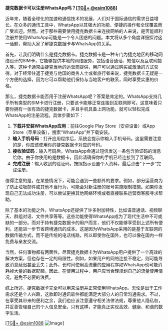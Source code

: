 **捷克数据卡可以注册WhatsApp吗？[[TG💪+ @esim1088](https://t.me/s/esim1088)]**

近年来，随着全球化的加速和通信技术的发展，人们对于国际通信的需求日益增长。在众多的通讯工具中，WhatsApp以其强大的功能、便捷的操作和全球覆盖而广受欢迎。然而，对于那些需要使用捷克数据卡来连接网络的人来说，是否能顺利注册并使用WhatsApp可能是一个令人困惑的问题。本文将从多个角度详细探讨这一话题，帮助大家了解捷克数据卡与WhatsApp的关系。

首先，让我们明确什么是捷克数据卡。捷克数据卡是一种专门为捷克地区的移动网络设计的SIM卡，它能够提供本地的网络服务，包括语音通话、短信以及互联网接入等。这种卡通常由捷克当地的运营商提供，用户可以通过购买或激活的方式获得。对于经常往返于捷克与他国的商务人士或者旅行者来说，捷克数据卡无疑是一个方便的选择，因为它可以帮助他们保持与当地客户的联系，同时享受实惠的价格。

那么，捷克数据卡能否用于注册WhatsApp呢？答案是肯定的。WhatsApp支持几乎所有类型的SIM卡进行注册，只要该卡能够正常连接到互联网即可。这意味着只要你拥有一张有效的捷克数据卡，并且手机具备上网功能，就可以轻松完成WhatsApp的注册流程。具体步骤如下：

1. **下载并安装WhatsApp应用**：前往Google Play Store（安卓设备）或App Store（苹果设备），搜索“WhatsApp”并下载安装。
2. **输入手机号码**：打开应用程序后，系统会提示你输入手机号码。这里需要注意的是，你应该使用你的捷克数据卡对应的号码。
3. **接收验证码**：输入号码后，WhatsApp会通过短信发送一条包含验证码的消息给你。由于你使用的是数据卡，因此请确保你的手机已经连接到了互联网。
4. **完成注册**：输入收到的验证码，按照指示设置个人资料，最后点击“下一步”完成注册。

值得注意的是，在某些情况下，可能会遇到一些额外的要求。例如，部分运营商为了防止垃圾邮件或其他不当行为，可能会对新注册的账号实施限制措施。如果你发现自己无法成功注册，可以尝试更换其他网络环境或者直接联系运营商客服寻求帮助。

除了基本的功能之外，WhatsApp还提供了许多附加特性，比如语音通话、视频聊天、群组对话、文件共享等等。这些功能使得WhatsApp成为了现代生活中不可或缺的一部分。而对于持有捷克数据卡的用户而言，他们不仅能够享受到上述所有便利，还能进一步节省跨境通讯的成本。这是因为WhatsApp采用的是基于互联网的数据传输方式，而不是传统的电话线路，所以即使你在国外，也可以像在国内一样免费与亲友交流。

当然，任何事物都有两面性。尽管捷克数据卡为WhatsApp用户提供了一个高效的解决方案，但也存在一定的局限性。例如，如果用户的网络连接不稳定，则可能导致消息延迟甚至丢失；此外，长时间使用高流量的应用程序如WhatsApp也可能消耗掉大量的数据配额。因此，在使用过程中，用户应当合理规划自己的流量使用情况，避免不必要的浪费。

综上所述，捷克数据卡完全可以用来注册并正常使用WhatsApp。无论是出于工作需求还是个人兴趣，这款即时通讯软件都能满足大部分人的日常沟通需求。不过，在享受其带来的便利之余，我们也应该注意遵守相关法律法规，尊重他人隐私权，并妥善管理自己的个人信息安全。只有这样，才能真正实现高效、健康、和谐的数字生活。

[[TG💪+ @esim1088](https://t.me/s/esim1088) ![Image](https://i.postimg.cc/4NQfJmqS/Snipaste-2025-05-13-00-14-12.png)]